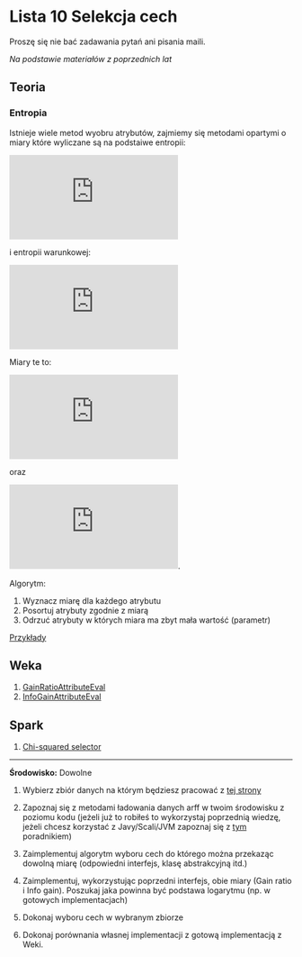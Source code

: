 Lista 10 Selekcja cech
==========

Proszę się nie bać zadawania pytań ani pisania maili. 

*Na podstawie materiałów z poprzednich lat*

Teoria
--------

### Entropia

Istnieje wiele metod wyobru atrybutów, zajmiemy się metodami opartymi o miary które wyliczane są na podstaiwe entropii:

![eq](https://latex.codecogs.com/gif.latex?H%28X%29%3D-%5Csum_%7Bx%20%5Cin%20X%7Dp%28x%29log%28p%28x%29%29)

i entropii warunkowej:

![eq](https://latex.codecogs.com/gif.latex?H%28X%7CY%29%3D-%5Csum_%7By%20%5Cin%20Y%7Dp%28y%29H%28X%7Cy%29)


Miary  te to:

![eq](https://latex.codecogs.com/gif.latex?GainRatio%28Class%2CAttribute%29%3D%5Cfrac%7BH%28Class%29-H%28Class%7CAttribute%29%7D%7BH%28Attribute%29%7D)

oraz


![eq](https://latex.codecogs.com/gif.latex?InfoGain%28Class%2CAttribute%29%3DH%28Class%29-H%28Class%7CAttribute%29).

Algorytm:

1. Wyznacz miarę dla każdego atrybutu
2. Posortuj atrybuty zgodnie z miarą
3. Odrzuć atrybuty w których miara ma zbyt mała wartość (parametr) 

[Przykłady](http://web-ext.u-aizu.ac.jp/~hamada/IT/L5-IT.pdf)


Weka
--------

1. [GainRatioAttributeEval](http://weka.sourceforge.net/doc.dev/weka/attributeSelection/GainRatioAttributeEval.html)
2. [InfoGainAttributeEval](http://weka.sourceforge.net/doc.dev/weka/attributeSelection/InfoGainAttributeEval.html)


Spark
-------

1. [Chi-squared selector](http://spark.apache.org/docs/latest/mllib-feature-extraction.html#chisqselector)

----------

**Środowisko:** Dowolne

1. Wybierz zbiór danych na którym będziesz pracować z [tej strony](http://repository.seasr.org/Datasets/UCI/arff/)

2. Zapoznaj się z metodami ładowania danych arff w twoim środowisku z poziomu kodu (jeżeli już to robiłeś to wykorzystaj poprzednią wiedzę, jeżeli chcesz korzystać z Javy/Scali/JVM zapoznaj się z [tym](https://weka.wikispaces.com/Use+WEKA+in+your+Java+code) poradnikiem)

3. 	Zaimplementuj algorytm wyboru cech do którego można przekaząc dowolną miarę (odpowiedni interfejs, klasę abstrakcyjną itd.)

4. Zaimplementuj, wykorzystując poprzedni interfejs, obie miary (Gain ratio i Info gain). Poszukaj jaka powinna być podstawa logarytmu (np. w gotowych implementacjach)

5. Dokonaj wyboru cech w wybranym zbiorze

6. Dokonaj porównania własnej implementacji z gotową implementacją z Weki.

